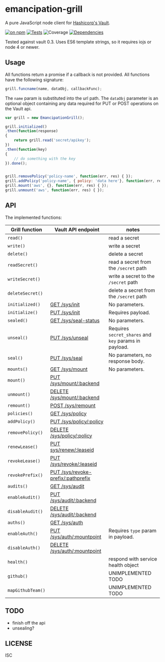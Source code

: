 # emancipation-grill

A pure JavaScript node client for [Hashicorp's Vault](https://hashicorp.com/blog/vault.html).

[![on npm](http://img.shields.io/npm/v/emancipation-grill.svg?style=flat)](https://www.npmjs.org/package/emancipation-grill)  [![Tests](http://img.shields.io/travis/ceejbot/emancipation-grill.svg?style=flat)](http://travis-ci.org/ceejbot/emancipation-grill)  ![Coverage](http://img.shields.io/badge/coverage-96%25-green.svg?style=flat)   [![Dependencies](http://img.shields.io/david/ceejbot/emancipation-grill.svg?style=flat)](https://david-dm.org/ceejbot/emancipation-grill)

Tested against vault 0.3. Uses ES6 template strings, so it requires iojs or node 4 or newer.

## Usage

All functions return a promise if a callback is not provided. All functions have the following signature:

```javascript
grill.funcname(name, dataObj, callbackFunc);
```

The `name` param is substituted into the url path. The `dataObj` parameter is an optional object containing any data required for PUT or POST operations on the Vault api.

```javascript
var grill = new EmancipationGrill();

grill.initialized()
.then(function(response)
{
    return grill.read('secret/apikey');
})
.then(function(key)
{
    // do something with the key
}).done();


grill.removePolicy('policy-name', function(err, res) { });
grill.addPolicy('policy-name', { policy: 'data here'}, function(err, res) { });
grill.mount('aws', {}, function(err, res) { });
grill.unmount('aws', function(err, res) { });
```

## API

The implemented functions:

| Grill function | Vault API endpoint | notes |
| --- | --- | --- |
| `read()` |  | read a secret
| `write()` |  | write a secret
| `delete()` |  | delete a secret
| `readSecret()` |  | read a secret from the `/secret` path
| `writeSecret()` |  | write a secret to the `/secret` path
| `deleteSecret()` |  | delete a secret from the `/secret` path
| `initialized()` | [GET /sys/init](http://vaultproject.io/docs/http/sys-init.html) | No parameters.
| `initialize()` | [PUT /sys/init](http://vaultproject.io/docs/http/sys-init.html) | Requires payload.
| `sealed()` | [GET /sys/seal-status](http://vaultproject.io/docs/http/sys-seal-status.html) | No parameters.
| `unseal()` | [PUT /sys/unseal](http://vaultproject.io/docs/http/sys-unseal.html)|  Requires `secret_shares` and `key` params in payload.
| `seal()` | [PUT /sys/seal](http://vaultproject.io/docs/http/sys-seal.html) | No parameters, no response body.
| `mounts()` | [GET /sys/mount](http://vaultproject.io/docs/http/sys-mounts.html) | No parameters.
| `mount()` | [PUT /sys/mount/:backend](http://vaultproject.io/docs/http/sys-mounts.html)
| `unmount()` | [DELETE /sys/mount/:backend](http://vaultproject.io/docs/http/sys-mounts.html)
| `remount()` | [POST /sys/remount](http://vaultproject.io/docs/http/sys-remount.html)
| `policies()` | [GET /sys/policy](http://vaultproject.io/docs/http/sys-policy.html)
| `addPolicy()` | [PUT /sys/policy/:policy](http://vaultproject.io/docs/http/sys-policy.html)
| `removePolicy()` | [DELETE /sys/policy/:policy](http://vaultproject.io/docs/http/sys-policy.html)
| `renewLease()` | [PUT sys/renew/:leaseid](http://vaultproject.io/docs/http/sys-renew.html)
| `revokeLease()` | [PUT /sys/revoke/:leaseid](http://vaultproject.io/docs/http/sys-revoke.html)
| `revokePrefix()` | [PUT /sys/revoke-prefix/:pathprefix](http://vaultproject.io/docs/http/sys-revoke-prefix.html)
| `audits()` | [GET /sys/audit](http://vaultproject.io/docs/http/sys-audit.html)
| `enableAudit()` | [PUT /sys/audit/:backend](http://vaultproject.io/docs/http/sys-audit.html)
| `disableAudit()` | [DELETE /sys/audit/:backend](http://vaultproject.io/docs/http/sys-audit.html)
| `auths()` | [GET /sys/auth](http://vaultproject.io/docs/http/sys-auth.html)
| `enableAuth()` | [PUT /sys/auth/:mountpoint](http://vaultproject.io/docs/http/sys-auth.html) | Requires `type` param in payload.
| `disableAuth()` | [DELETE /sys/auth/:mountpoint](http://vaultproject.io/docs/http/sys-auth.html)
| `health()` | | respond with service health object
| `github()` | | UNIMPLEMENTED TODO
| `mapGithubTeam()` | | UNIMPLEMENTED TODO


## TODO

* finish off the api
* unsealing?

## LICENSE

ISC
